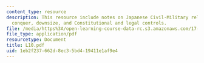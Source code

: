 ```yaml
---
content_type: resource
description: This resource include notes on Japanese Civil-Military relations, Divide,
  conquer, downsize, and Constitutional and legal controls.
file: /media/https%3A/open-learning-course-data-rc.s3.amazonaws.com/17-584-civil-military-relations-spring-2003/1eb2f237662d8ec35bd419411e1af9e4_L10.pdf
file_type: application/pdf
resourcetype: Document
title: L10.pdf
uid: 1eb2f237-662d-8ec3-5bd4-19411e1af9e4
---
```

